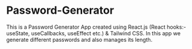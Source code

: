 # Password-Generator

This is a Password Generator App created using React.js (React hooks:- useState, useCallbacks, useEffect etc.) & Tailwind CSS.
In this app we generate different passwords and also manages its length.
